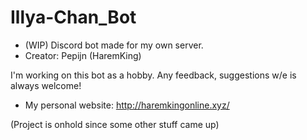 # Illya-Chan_Bot
- (WIP) Discord bot made for my own server.
- Creator: Pepijn (HaremKing)

I'm working on this bot as a hobby.
Any feedback, suggestions w/e is always welcome!

- My personal website: http://haremkingonline.xyz/

(Project is onhold since some other stuff came up)
